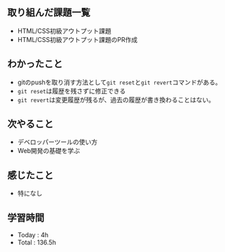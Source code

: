 ## 取り組んだ課題一覧
- HTML/CSS初級アウトプット課題
- HTML/CSS初級アウトプット課題のPR作成
## わかったこと
  - gitのpushを取り消す方法として`git reset`と`git revert`コマンドがある。
  - `git reset`は履歴を残さずに修正できる
  - `git revert`は変更履歴が残るが、過去の履歴が書き換わることはない。
## 次やること
  - デベロッパーツールの使い方
  - Web開発の基礎を学ぶ
## 感じたこと
  - 特になし
## 学習時間
  - Today : 4h
  - Total : 136.5h
